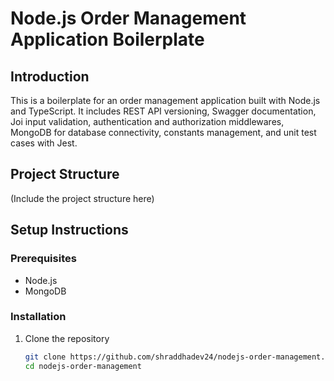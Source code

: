 # Node.js Order Management Application Boilerplate

## Introduction
This is a boilerplate for an order management application built with Node.js and TypeScript. It includes REST API versioning, Swagger documentation, Joi input validation, authentication and authorization middlewares, MongoDB for database connectivity, constants management, and unit test cases with Jest.

## Project Structure
(Include the project structure here)

## Setup Instructions

### Prerequisites
- Node.js
- MongoDB

### Installation
1. Clone the repository
   ```bash
   git clone https://github.com/shraddhadev24/nodejs-order-management.git
   cd nodejs-order-management
